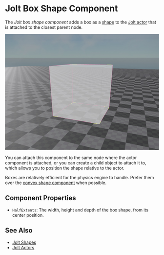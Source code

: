 # Jolt Box Shape Component

The *Jolt box shape component* adds a box as a [shape](jolt-shapes.md) to the [Jolt actor](../actors/jolt-actors.md) that is attached to the closest parent node.

![Box Shape](media/jolt-box-shape.jpg)

You can attach this component to the same node where the actor component is attached, or you can create a child object to attach it to, which allows you to position the shape relative to the actor.

Boxes are relatively efficient for the physics engine to handle. Prefer them over the [convex shape component](jolt-convex-shape-component.md) when possible.

## Component Properties

* `HalfExtents`: The width, height and depth of the box shape, from its center position.

## See Also

* [Jolt Shapes](jolt-shapes.md)
* [Jolt Actors](../actors/jolt-actors.md)
